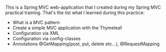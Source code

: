 This is a Spring MVC web-application that I created during my Spring MVC practical training. That's the list what I learned during this practice:
* What is a MVC pattern
* Create a simple MVC application with the Thymeleaf
* Configuration via XML
* Configuration via config-classes
* Annotations @GetMapping(post, put, delete etc...), @RequestMapping
